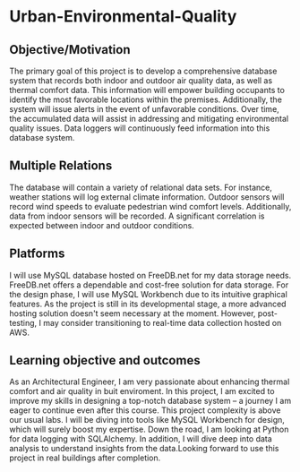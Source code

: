 # Urban-Environmental-Quality

## Objective/Motivation
The primary goal of this project is to develop a comprehensive database system that records both indoor and outdoor air quality data, as well as thermal comfort data. This information will empower building occupants to identify the most favorable locations within the premises. Additionally, the system will issue alerts in the event of unfavorable conditions. Over time, the accumulated data will assist in addressing and mitigating environmental quality issues. Data loggers will continuously feed information into this database system.


## Multiple Relations
The database will contain a variety of relational data sets. For instance, weather stations will log external climate information. Outdoor sensors will record wind speeds to evaluate pedestrian wind comfort levels. Additionally, data from indoor sensors will be recorded. A significant correlation is expected between indoor and outdoor conditions.

## Platforms
I will use MySQL database hosted on FreeDB.net for my data storage needs. FreeDB.net offers a dependable and cost-free solution for data storage. For the design phase, I will use MySQL Workbench due to its intuitive graphical features. As the project is still in its developmental stage, a more advanced hosting solution doesn't seem necessary at the moment. However, post-testing, I may consider transitioning to real-time data collection hosted on AWS.

## Learning objective and outcomes
As an Architectural Engineer, I am very passionate about enhancing thermal comfort and air quality in buit enviroment. In this project, I am excited to improve my skills in designing a top-notch database system – a journey I am eager to continue even after this course. This project complexity is above our usual labs. I will be diving into tools like MySQL Workbench for design, which will surely boost my expertise. Down the road, I am looking at Python for data logging with SQLAlchemy. In addition, I will dive deep into data analysis to understand insights from the data.Looking forward to use this project in real buildings after completion. 
